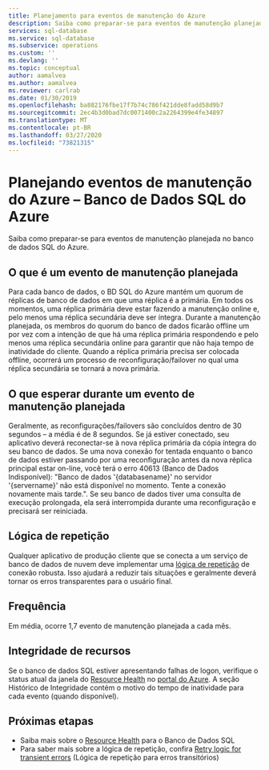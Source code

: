 ```yaml
---
title: Planejamento para eventos de manutenção do Azure
description: Saiba como preparar-se para eventos de manutenção planejada para o Banco de Dados SQL do Azure.
services: sql-database
ms.service: sql-database
ms.subservice: operations
ms.custom: ''
ms.devlang: ''
ms.topic: conceptual
author: aamalvea
ms.author: aamalvea
ms.reviewer: carlrab
ms.date: 01/30/2019
ms.openlocfilehash: ba882176fbe17f7b74c786f421dde8fadd58d9b7
ms.sourcegitcommit: 2ec4b3d0bad7dc0071400c2a2264399e4fe34897
ms.translationtype: MT
ms.contentlocale: pt-BR
ms.lasthandoff: 03/27/2020
ms.locfileid: "73821315"
---
```

# <a name="planning-for-azure-maintenance-events-in-azure-sql-database"></a>Planejando eventos de manutenção do Azure – Banco de Dados SQL do Azure

Saiba como preparar-se para eventos de manutenção planejada no banco de dados SQL do Azure.

## <a name="what-is-a-planned-maintenance-event"></a>O que é um evento de manutenção planejada

Para cada banco de dados, o BD SQL do Azure mantém um quorum de réplicas de banco de dados em que uma réplica é a primária. Em todos os momentos, uma réplica primária deve estar fazendo a manutenção online e, pelo menos uma réplica secundária deve ser íntegra. Durante a manutenção planejada, os membros do quorum do banco de dados ficarão offline um por vez com a intenção de que há uma réplica primária respondendo e pelo menos uma réplica secundária online para garantir que não haja tempo de inatividade do cliente. Quando a réplica primária precisa ser colocada offline, ocorrerá um processo de reconfiguração/failover no qual uma réplica secundária se tornará a nova primária.  

## <a name="what-to-expect-during-a-planned-maintenance-event"></a>O que esperar durante um evento de manutenção planejada

Geralmente, as reconfigurações/failovers são concluídos dentro de 30 segundos – a média é de 8 segundos. Se já estiver conectado, seu aplicativo deverá reconectar-se à nova réplica primária da cópia íntegra do seu banco de dados. Se uma nova conexão for tentada enquanto o banco de dados estiver passando por uma reconfiguração antes da nova réplica principal estar on-line, você terá o erro 40613 (Banco de Dados Indisponível): "Banco de dados '{databasename}' no servidor '{servername}' não está disponível no momento. Tente a conexão novamente mais tarde.". Se seu banco de dados tiver uma consulta de execução prolongada, ela será interrompida durante uma reconfiguração e precisará ser reiniciada.

## <a name="retry-logic"></a>Lógica de repetição

Qualquer aplicativo de produção cliente que se conecta a um serviço de banco de dados de nuvem deve implementar uma [lógica de repetição](sql-database-connectivity-issues.md#retry-logic-for-transient-errors) de conexão robusta. Isso ajudará a reduzir tais situações e geralmente deverá tornar os erros transparentes para o usuário final.

## <a name="frequency"></a>Frequência

Em média, ocorre 1,7 evento de manutenção planejada a cada mês.

## <a name="resource-health"></a>Integridade de recursos

Se o banco de dados SQL estiver apresentando falhas de logon, verifique o status atual da janela do [Resource Health](../service-health/resource-health-overview.md#get-started) no [portal do Azure](https://portal.azure.com). A seção Histórico de Integridade contém o motivo do tempo de inatividade para cada evento (quando disponível).


## <a name="next-steps"></a>Próximas etapas

- Saiba mais sobre o [Resource Health](sql-database-resource-health.md) para o Banco de Dados SQL
- Para saber mais sobre a lógica de repetição, confira [Retry logic for transient errors](sql-database-connectivity-issues.md#retry-logic-for-transient-errors) (Lógica de repetição para erros transitórios)
